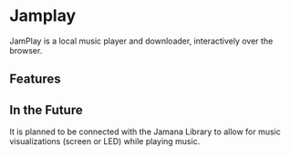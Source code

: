 # Jamplay

JamPlay is a local music player and downloader, interactively over the browser.

## Features



## In the Future

It is planned to be connected with the Jamana Library to allow for music visualizations (screen or LED) while playing music.
